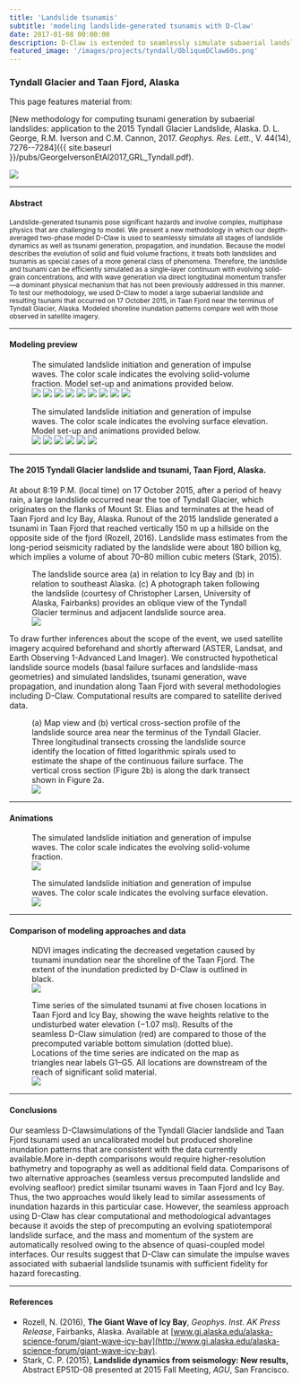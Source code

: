 ```yaml
---
title: 'Landslide tsunamis'
subtitle: 'modeling landslide-generated tsunamis with D-Claw'
date: 2017-01-08 00:00:00
description: D-Claw is extended to seamlessly simulate subaerial landslide tsunamis. Case study - the 2015 Tyndall Glacier (Alaska) landslide and tsunami.
featured_image: '/images/projects/tyndall/ObliqueDClaw60s.png'
---
```



### Tyndall Glacier and Taan Fjord, Alaska

This page features material from:

[New methodology for computing tsunami generation by subaerial landslides: application to the 2015 Tyndall Glacier Landslide, Alaska. D. L. George, R.M. Iverson and C.M. Cannon, 2017. *Geophys. Res. Lett.*, V. 44(14), 7276--7284]({{ site.baseurl }}/pubs/GeorgeIversonEtAl2017_GRL_Tyndall.pdf).

![](/images/projects/tyndall/ObliqueDClaw30s.png)

---
#### Abstract

<small>Landslide-generated tsunamis pose significant hazards and involve complex, multiphase physics that are challenging to model. We present a new methodology in which our depth-averaged two-phase model D-Claw is used to seamlessly simulate all stages of landslide dynamics as well as tsunami generation, propagation, and inundation. Because the model describes the evolution of solid and fluid volume fractions, it treats both landslides and tsunamis as special cases of a more general class of phenomena. Therefore, the landslide and tsunami can be efficiently simulated as a single-layer continuum with evolving solid-grain concentrations, and with wave generation via direct longitudinal momentum transfer—a dominant physical mechanism that has not been previously addressed in this manner. To test our methodology, we used D-Claw to model a large subaerial landslide and resulting tsunami that occurred on 17 October 2015, in Taan Fjord near the terminus of Tyndall Glacier, Alaska. Modeled shoreline inundation patterns compare well with those observed in satellite imagery.</small>

---
#### Modeling preview

<figure>
<figcaption> The simulated landslide initiation and generation of impulse waves. The color scale indicates the evolving solid-volume fraction. Model set-up and animations provided below.</figcaption>
<div class="gallery" data-columns="3">
	<img src="/images/projects/tyndall/ObliqueDClaw00s.png">
	<img src="/images/projects/tyndall/ObliqueDClaw10s.png">
	<img src="/images/projects/tyndall/ObliqueDClaw20s.png">
	<img src="/images/projects/tyndall/ObliqueDClaw30s.png">
	<img src="/images/projects/tyndall/ObliqueDClaw40s.png">
	<img src="/images/projects/tyndall/ObliqueDClaw50s.png">
	<img src="/images/projects/tyndall/ObliqueDClaw60s.png">
	<img src="/images/projects/tyndall/ObliqueDClaw70s.png">
	<img src="/images/projects/tyndall/ObliqueDClaw80s.png">
</div>
</figure>

<figure>
<figcaption>The simulated landslide initiation and generation of impulse waves. The color scale indicates the evolving surface elevation. Model set-up and animations provided below.</figcaption>
<div class="gallery" data-columns="3">
	<img src="/images/projects/tyndall/OverheadDClaw000s.png">
	<img src="/images/projects/tyndall/OverheadDClaw100s.png">
	<img src="/images/projects/tyndall/OverheadDClaw200s.png">
	<img src="/images/projects/tyndall/OverheadDClaw300s.png">
	<img src="/images/projects/tyndall/OverheadDClaw400s.png">
	<img src="/images/projects/tyndall/OverheadDClaw500s.png">
</div>
</figure>

---
#### The 2015 Tyndall Glacier landslide and tsunami, Taan Fjord, Alaska.

At about 8:19 P.M. (local time) on 17 October 2015, after a period of heavy rain, a large landslide occurred near the toe of Tyndall Glacier, which originates on the flanks of Mount St. Elias and terminates at the head of Taan Fjord and Icy Bay, Alaska. Runout of the 2015 landslide generated a tsunami in Taan Fjord that reached vertically 150 m up a hillside on the opposite side of the fjord (Rozell, 2016). Landslide mass estimates from the long-period seismicity radiated by the landslide were about 180 billion kg, which implies a volume of about 70–80 million cubic meters (Stark, 2015). 

<figure>
<figcaption> The landslide source area (a) in relation to Icy Bay and (b) in relation to southeast Alaska. (c) A photograph
taken following the landslide (courtesy of Christopher Larsen, University of Alaska, Fairbanks) provides an oblique view
of the Tyndall Glacier terminus and adjacent landslide source area.
</figcaption>

<img src="{{ site.baseurl }}/images/projects/tyndall/IcyBay.png">
</figure>

To draw further inferences about the scope of the event, we used satellite imagery acquired beforehand and shortly afterward (ASTER, Landsat, and Earth Observing 1-Advanced Land Imager). We constructed hypothetical landslide source models (basal failure surfaces and landslide-mass geometries) and simulated landslides, tsunami generation, wave propagation, and inundation along Taan Fjord with several methodologies including D-Claw. Computational results are compared to satellite derived data.

<figure>
<figcaption>(a) Map view and (b) vertical cross-section profile of the landslide source area near the terminus of the Tyndall
Glacier. Three longitudinal transects crossing the landslide source identify the location of fitted logarithmic spirals used
to estimate the shape of the continuous failure surface. The vertical cross section (Figure 2b) is along the dark transect
shown in Figure 2a.
</figcaption>

<img src="{{ site.baseurl }}/images/projects/tyndall/LandslideSource.png">
</figure>

---
#### Animations

<figure>
<figcaption>The simulated landslide initiation and generation of impulse waves. The color scale indicates the evolving
solid-volume fraction.</figcaption>
<img src="{{ site.baseurl }}/images/projects/tyndall/Tyndall_oblique_grl.gif">
</figure>



<figure>
<figcaption>The simulated landslide initiation and generation of impulse waves. The color scale indicates the evolving surface elevation.</figcaption>
<img src="{{ site.baseurl }}/images/projects/tyndall/Tyndall_overhead_grl.gif">
</figure>

---
#### Comparison of modeling approaches and data

<figure>
<figcaption>NDVI images indicating the decreased vegetation caused by tsunami inundation near the shoreline of the
Taan Fjord. The extent of the inundation predicted by D-Claw is outlined in black.</figcaption>
<img src="{{ site.baseurl }}/images/projects/tyndall/NDVI_2panel.png">
</figure>

<figure>
<figcaption>Time series of the simulated tsunami at five chosen locations in Taan Fjord and Icy Bay, showing the wave
heights relative to the undisturbed water elevation (−1.07 msl). Results of the seamless D-Claw simulation (red) are
compared to those of the precomputed variable bottom simulation (dotted blue). Locations of the time series are
indicated on the map as triangles near labels G1–G5. All locations are downstream of the reach of significant
solid material. </figcaption>
<img src="{{ site.baseurl }}/images/projects/tyndall/TsunamiGauges.png">
</figure>


---
#### Conclusions

Our seamless D-Clawsimulations of the Tyndall Glacier landslide and Taan Fjord tsunami used an uncalibrated
model but produced shoreline inundation patterns that are consistent with the data currently available.More
in-depth comparisons would require higher-resolution bathymetry and topography as well as additional
field data. Comparisons of two alternative approaches (seamless versus precomputed landslide and evolving
seafloor) predict similar tsunami waves in Taan Fjord and Icy Bay. Thus, the two approaches would likely lead
to similar assessments of inundation hazards in this particular case. However, the seamless approach using
D-Claw has clear computational and methodological advantages because it avoids the step of precomputing
an evolving spatiotemporal landslide surface, and the mass and momentum of the system are automatically
resolved owing to the absence of quasi-coupled model interfaces. Our results suggest that D-Claw can
simulate the impulse waves associated with subaerial landslide tsunamis with sufficient fidelity for hazard
forecasting.

---
#### References

* Rozell, N. (2016), **The Giant Wave of Icy Bay**, *Geophys. Inst. AK Press Release*, Fairbanks, Alaska. Available at [www.gi.alaska.edu/alaska-science-forum/giant-wave-icy-bay](http://www.gi.alaska.edu/alaska-science-forum/giant-wave-icy-bay).
* Stark, C. P. (2015), **Landslide dynamics from seismology: New results,** Abstract EP51D-08 presented at 2015 Fall Meeting, *AGU*, San Francisco.





